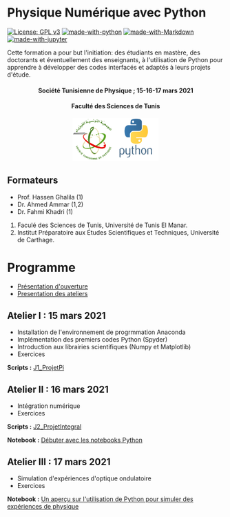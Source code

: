 # Physique Numérique avec Python
[![License: GPL v3](https://img.shields.io/badge/License-GPL%20v3-blue.svg)](https://www.gnu.org/licenses/gpl-3.0)
[![made-with-python](https://img.shields.io/badge/Made%20with-Python-yellow.svg)](https://www.python.org/)
[![made-with-Markdown](https://img.shields.io/badge/Made%20with-Markdown-red.svg)](http://commonmark.org)
[![made-with-jupyter](https://img.shields.io/badge/Made%20with-jupyter-orange.svg)](https://jupyter.org)


Cette formation a pour but l'initiation: des étudiants en mastère, des doctorants et éventuellement des enseignants, à l'utilisation de Python pour apprendre à développer des codes interfacés et adaptés à leurs projets d'étude. 

<center><h4>Société Tunisienne de Physique ; 15-16-17  mars 2021</h4></center>
<center><h4>Faculté des Sciences de Tunis</h4></center>
 <center>
 <img src="logo_python.png" width="200"
     height="100">
</center>

## Formateurs

* Prof. Hassen Ghalila (1)
* Dr. Ahmed Ammar (1,2)
* Dr. Fahmi Khadri (1)

1. Faculé des Sciences de Tunis, Université de Tunis El Manar.
2. Institut Préparatoire aux Études Scientifiques et Techniques, Université de Carthage.

# Programme
* [Présentation d'ouverture](https://astrax.github.io/PhysNum2021/presentations/Ecole_PhysNum_21.pdf)
* [Presentation des ateliers](https://astrax.github.io/PhysNum2021/presentations/main.pdf)

## Atelier I : 15 mars 2021

* Installation de l'environnement de progrmmation Anaconda
* Implémentation des premiers codes Python (Spyder)
* Introduction aux librairies scientifiques (Numpy et Matplotlib)
* Exercices

**Scripts :** [J1_ProjetPi](https://github.com/astrax/PhysNum2021/tree/main/J1_ProjetPi)

## Atelier II : 16 mars 2021

* Intégration numérique
* Exercices

**Scripts :** [J2_ProjetIntegral](https://github.com/astrax/PhysNum2021/tree/main/J2_ProjetIntegral)

**Notebook :** [Débuter avec les notebooks Python](https://colab.research.google.com/github/astrax/PhysNum2021/blob/main/J2_Notebook_sinc/ProjetSinc.ipynb)

## Atelier III : 17 mars 2021

* Simulation d'expériences d'optique ondulatoire
* Exercices

**Notebook :** [Un aperçu sur l'utilisation de Python pour simuler des expériences de physique](https://colab.research.google.com/github/astrax/PhysNum2021/blob/main/J3_ProjetOptique/optique.ipynb)

